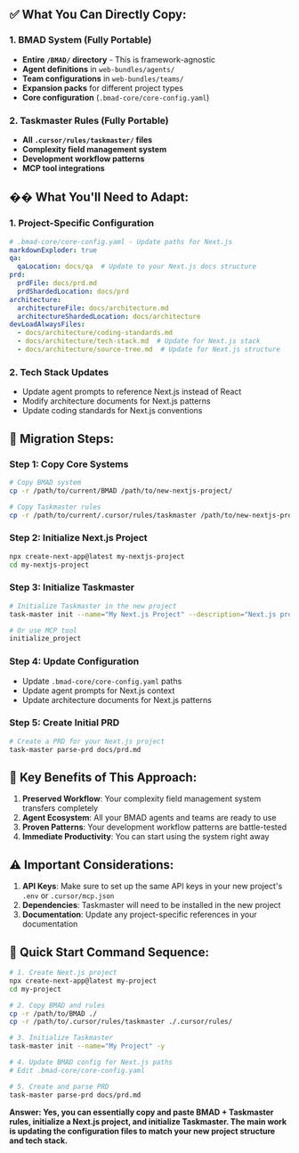 ## ✅ **What You Can Directly Copy:**

### 1. **BMAD System** (Fully Portable)
- **Entire `/BMAD/` directory** - This is framework-agnostic
- **Agent definitions** in `web-bundles/agents/`
- **Team configurations** in `web-bundles/teams/`
- **Expansion packs** for different project types
- **Core configuration** (`.bmad-core/core-config.yaml`)

### 2. **Taskmaster Rules** (Fully Portable)
- **All `.cursor/rules/taskmaster/` files**
- **Complexity field management system**
- **Development workflow patterns**
- **MCP tool integrations**

## �� **What You'll Need to Adapt:**

### 1. **Project-Specific Configuration**
```yaml
# .bmad-core/core-config.yaml - Update paths for Next.js
markdownExploder: true
qa:
  qaLocation: docs/qa  # Update to your Next.js docs structure
prd:
  prdFile: docs/prd.md
  prdShardedLocation: docs/prd
architecture:
  architectureFile: docs/architecture.md
  architectureShardedLocation: docs/architecture
devLoadAlwaysFiles:
  - docs/architecture/coding-standards.md
  - docs/architecture/tech-stack.md  # Update for Next.js stack
  - docs/architecture/source-tree.md  # Update for Next.js structure
```

### 2. **Tech Stack Updates**
- Update agent prompts to reference Next.js instead of React
- Modify architecture documents for Next.js patterns
- Update coding standards for Next.js conventions

## 🚀 **Migration Steps:**

### Step 1: Copy Core Systems
```bash
# Copy BMAD system
cp -r /path/to/current/BMAD /path/to/new-nextjs-project/

# Copy Taskmaster rules
cp -r /path/to/current/.cursor/rules/taskmaster /path/to/new-nextjs-project/.cursor/rules/
```

### Step 2: Initialize Next.js Project
```bash
npx create-next-app@latest my-nextjs-project
cd my-nextjs-project
```

### Step 3: Initialize Taskmaster
```bash
# Initialize Taskmaster in the new project
task-master init --name="My Next.js Project" --description="Next.js project with BMAD integration"

# Or use MCP tool
initialize_project
```

### Step 4: Update Configuration
- Update `.bmad-core/core-config.yaml` paths
- Update agent prompts for Next.js context
- Update architecture documents for Next.js patterns

### Step 5: Create Initial PRD
```bash
# Create a PRD for your Next.js project
task-master parse-prd docs/prd.md
```

## 🎯 **Key Benefits of This Approach:**

1. **Preserved Workflow**: Your complexity field management system transfers completely
2. **Agent Ecosystem**: All your BMAD agents and teams are ready to use
3. **Proven Patterns**: Your development workflow patterns are battle-tested
4. **Immediate Productivity**: You can start using the system right away

## ⚠️ **Important Considerations:**

1. **API Keys**: Make sure to set up the same API keys in your new project's `.env` or `.cursor/mcp.json`
2. **Dependencies**: Taskmaster will need to be installed in the new project
3. **Documentation**: Update any project-specific references in your documentation

## 🔧 **Quick Start Command Sequence:**

```bash
# 1. Create Next.js project
npx create-next-app@latest my-project
cd my-project

# 2. Copy BMAD and rules
cp -r /path/to/BMAD ./
cp -r /path/to/.cursor/rules/taskmaster ./.cursor/rules/

# 3. Initialize Taskmaster
task-master init --name="My Project" -y

# 4. Update BMAD config for Next.js paths
# Edit .bmad-core/core-config.yaml

# 5. Create and parse PRD
task-master parse-prd docs/prd.md
```

**Answer: Yes, you can essentially copy and paste BMAD + Taskmaster rules, initialize a Next.js project, and initialize Taskmaster. The main work is updating the configuration files to match your new project structure and tech stack.**
